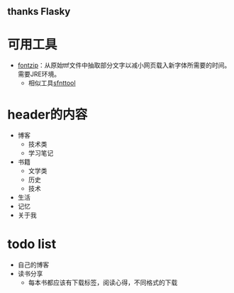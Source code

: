 thanks Flasky
--------------
可用工具
==================
*	[fontzip][1]：从原始ttf文件中抽取部分文字以减小网页载入新字体所需要的时间。需要JRE环境。
	*	相似工具[sfnttool][1]


header的内容
===================
*	博客
	*	技术类
	*	学习笔记
*	书籍
	*	文学类
	*	历史
	*	技术
*	生活
*	记忆
*	关于我

todo list
==================
*	自己的博客
*	读书分享
	*	每本书都应该有下载标签，阅读心得，不同格式的下载

























[1]:https://github.com/forJrking/FontZip





